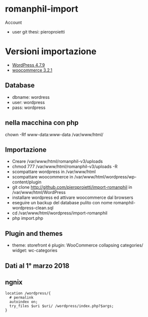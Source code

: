 # romanphil-import

Account
* user git thesi: pieroproietti

# Versioni importazione
* [WordPress 4.7.9](https://woradpress.org/wordpress-4.7.9.zip)
* [woocommerce  3.2.1](https://github.com/woocommerce/woocommerce/archive/3.2.1.zip)


## Database
* dbname: wordress
* user: wordpress
* pass: wordpress

## nella macchina con php
chown -Rf www-data:www-data /var/www/html/


## Importazione
* Creare /var/www/html/romanphil-v3/uploads
* chmod 777 /var/www/html/romanphil-v3/uploads -R
* scompattare wordpress in /var/www/html
* scompattare woocommerce in /var/www/html/wordpress/wp-content/plugin
* git clone http://github.com/pieroproietti/import-romanphil in /var/www/html/WordPress
* installare wordpress ed attivare woocommerce dal browsers
* eseguire un backup del database pulito con nome romanphil-wordpress-clean.sql
* cd /var/www/html/wordpress/import-romanphil
* php import.php

## Plugin and themes
* theme: storefront
é plugin: WooCommerce collapsing categories/ widget: wc-categories

## Dati al 1° marzo 2018

## ngnix

```
location /wordpress/{
  # permalink
  autoindex on;
  try_files $uri $uri/ /wordpress/index.php?$args;
}
```
